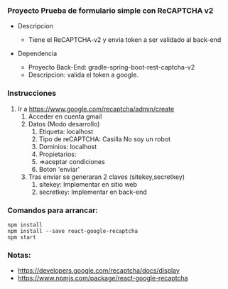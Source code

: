 ### Proyecto Prueba de formulario simple con ReCAPTCHA v2
* Descripcion
    * Tiene el ReCAPTCHA-v2 y envia token a ser validado al back-end

* Dependencia 
    * Proyecto Back-End: gradle-spring-boot-rest-captcha-v2
    * Descripcion: valida el token a google.

### Instrucciones
1. Ir a https://www.google.com/recaptcha/admin/create
   1. Acceder en cuenta gmail
   2. Datos (Modo desarrollo)
      1. Etiqueta: localhost
      2. Tipo de reCAPTCHA: Casilla No soy un robot
      3. Dominios: localhost
      4. Propietarios: <correos>
      5. =>aceptar condiciones
      6. Boton 'enviar'
   3. Tras enviar se generaran 2 claves (sitekey,secretkey)
      1. sitekey: Implementar en sitio web
      2. secretkey: Implementar en back-end


### Comandos para arrancar:
```
npm install
npm install --save react-google-recaptcha
npm start
```


### Notas:
* https://developers.google.com/recaptcha/docs/display
* https://www.npmjs.com/package/react-google-recaptcha
<!-- * https://www.youtube.com/watch?v=wGxDfSWC4Ww (Aprende React en 15 Minutos)(repaso)
* https://www.youtube.com/watch?v=3r7YMaT1k6Y (How To Implement reCAPTCHA In ReactJS)(se sacan ideas)
* https://blog.logrocket.com/implement-recaptcha-react-application/ (Tutorial de referencia)(se adapta)
* https://www.youtube.com/watch?v=3yi0yvHgPfQ (Fetch API with Async/Await (GET, POST, PUT, DELETE))
* https://reactjs.org/docs/forms.html (handleSubmit)(Busque como se implementaba el form) -->

